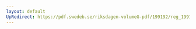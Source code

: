 ```yaml
---
layout: default
UpRedirect: https://pdf.swedeb.se/riksdagen-volumeG-pdf/199192/reg_199192/reg_199192_0852.pdf
---
```

